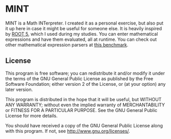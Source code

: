 # MINT
MINT is a Math INTerpreter.  I created it as a personal exercise, but also put it up here in case it might be useful for someone else.  It is heavily inspired by [ROOT 5](https://root.cern.ch/), which I used during my studies.  You can enter mathematical expressions and have them evaluated, all at runtime.  You can check out other mathematical expression parsers at [this benchmark](https://code.google.com/p/math-parser-benchmark-project/).

## License
This program is free software; you can redistribute it and/or modify
it under the terms of the GNU General Public License as published by
the Free Software Foundation; either version 2 of the License, or
(at your option) any later version.

This program is distributed in the hope that it will be useful,
but WITHOUT ANY WARRANTY; without even the implied warranty of
MERCHANTABILITY or FITNESS FOR A PARTICULAR PURPOSE.  See the
GNU General Public License for more details.

You should have received a copy of the GNU General Public License
along with this program.  If not, see <http://www.gnu.org/licenses/>.
